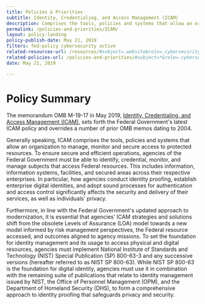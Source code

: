 ```yaml
---
title: Policies & Priorities
subtitle: Identity, Credentialing, and Access Management (ICAM)
description: Comprises the tools, policies and systems that allow an organization to manage, monitor and secure access to protected resources.
permalink: /policies-and-priorities/ICAM/
layout: policy-landing
policy-publish-date: May 21, 2019
filters: fed-policy cybersecurity active
related-resources-url: /resources/#subject=.website&role=.cybersecurity&status=*
related-policies-url: /policies-and-priorities/#subject=*&role=.cybersecurity&status=*
date: May 21, 2019

---
```

# Policy Summary #
The memorandum OMB M-19-17 in May 2019, [Identity, Credentialing, and Access Management (ICAM)](https://www.whitehouse.gov/wp-content/uploads/2019/05/M-19-17.pdf), sets forth the Federal Government's latest ICAM policy and overrides a number of prior OMB memos dating to 2004.

Generally speaking, ICAM comprises the tools, policies and systems that allow an organization to manage, monitor and secure access to protected resources. To ensure secure and efficient operations, agencies of the Federal Government must be able to identify, credential, monitor, and manage subjects that access Federal resources. This includes information, information systems, facilities, and secured areas across their respective enterprises. In particular, how agencies conduct identity proofing, establish enterprise digital identities, and adopt sound processes for authentication and access control significantly affects the security and delivery of their services, as well as individuals' privacy.

Furthermore, in line with the Federal Government's updated approach to modernization, it is essential that agencies' ICAM strategies and solutions shift from the obsolete Levels of Assurance (LOA) model towards a new model informed by risk management perspectives, the Federal resource accessed, and outcomes aligned to agency missions. To set the foundation for identity management and its usage to access physical and digital resources, agencies must implement National Institute of Standards and Technology (NIST) Special Publication (SP) 800-63-3 and any successive versions (hereafter referred to as NIST SP 800-63). While NIST SP 800-63 is the foundation for digital identity, agencies must use it in combination with the remaining suite of publications that relate to identity management issued by NIST, the Office of Personnel Management (OPM), and the Department of Homeland Security (DHS), to form a comprehensive approach to identity proofing that safeguards privacy and security.
&nbsp;
